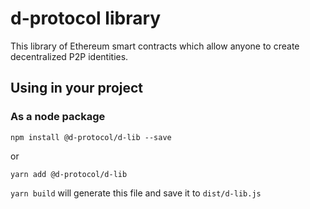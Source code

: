# d-protocol library

This library of Ethereum smart contracts which allow anyone to create decentralized P2P identities. 

## Using in your project

### As a node package

```
npm install @d-protocol/d-lib --save
```
or
```
yarn add @d-protocol/d-lib
```

`yarn build` will generate this file and save it to `dist/d-lib.js`